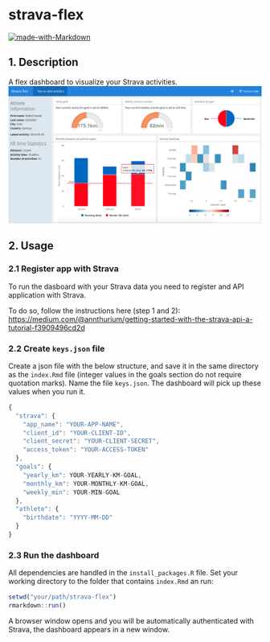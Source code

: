 # strava-flex
[![made-with-Markdown](https://img.shields.io/badge/Made%20with-Markdown-1f425f.svg)](http://commonmark.org)


## 1. Description
A flex dashboard to visualize your Strava activities.
![screenshot](https://github.com/rafaelschlatter/strava-flex/blob/master/resources/screenshot.jpg)

## 2. Usage
### 2.1 Register app with Strava
To run the dasboard with your Strava data you need to register and API application with Strava.  

To do so, follow the instructions here (step 1 and 2):  
<https://medium.com/@annthurium/getting-started-with-the-strava-api-a-tutorial-f3909496cd2d>

### 2.2 Create `keys.json` file
Create a json file with the below structure, and save it in the same directory as the `index.Rmd` file (integer values in the goals section do not require quotation marks). Name the file `keys.json`. The dashboard will pick up these values when you run it.

```javascript
{
  "strava": {
    "app_name": "YOUR-APP-NAME",
    "client_id": "YOUR-CLIENT-ID",
    "client_secret": "YOUR-CLIENT-SECRET",
    "access_token": "YOUR-ACCESS-TOKEN"
  },
  "goals": {
    "yearly_km": YOUR-YEARLY-KM-GOAL,
    "monthly_km": YOUR-MONTHLY-KM-GOAL,
    "weekly_min": YOUR-MIN-GOAL
  },
  "athlete": {
    "birthdate": "YYYY-MM-DD"
  }
}
```

### 2.3 Run the dashboard
All dependencies are handled in the `install_packages.R` file. Set your working directory to the folder that contains `index.Rmd` an run:

```r
setwd("your/path/strava-flex")
rmarkdown::run()
```

A browser window opens and you will be automatically authenticated with Strava, the dashboard appears in a new window.
